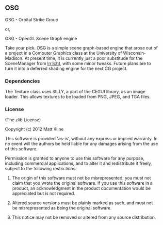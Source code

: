 ## OSG

OSG - Orbital Strike Group

or,

OSG - OpenGL Scene Graph engine

Take your pick. OSG is a simple scene graph-based engine that arose out of
a project in a Computer Graphics class at the University of Wisconsin-Madison.
At present time, it is currently just a poor substitude for the SceneManager
from [Irrlicht](http://irrlicht.sourceforge.net/), with some minor tweaks.
Future plans are to turn it into a deferred shading engine for the next CG
project.

### Dependencies

The Texture class uses SILLY, a part of the CEGUI library, as an image loader.
This allows textures to be loaded from PNG, JPEG, and TGA files.

### License

(The zlib License)

Copyright (c) 2012 Matt Kline

This software is provided 'as-is', without any express or implied
warranty. In no event will the authors be held liable for any damages
arising from the use of this software.

Permission is granted to anyone to use this software for any purpose,
including commercial applications, and to alter it and redistribute it
freely, subject to the following restrictions:

   1. The origin of this software must not be misrepresented; you must not
   claim that you wrote the original software. If you use this software
   in a product, an acknowledgment in the product documentation would be
   appreciated but is not required.

   2. Altered source versions must be plainly marked as such, and must not be
   misrepresented as being the original software.

   3. This notice may not be removed or altered from any source
   distribution.
